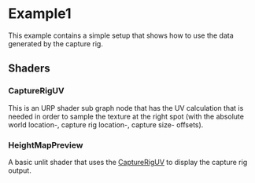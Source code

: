 # Example1

This example contains a simple setup that shows how to use the data generated by the capture rig.

## Shaders

### CaptureRigUV

This is an URP shader sub graph node that has the UV calculation that is needed in order to sample the texture at the right spot (with the absolute world location-, capture rig location-, capture size- offsets).

### HeightMapPreview

A basic unlit shader that uses the [CaptureRigUV](#captureriguv) to display the capture rig output.